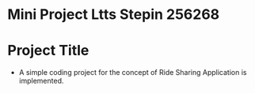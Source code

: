 # Mini Project Ltts Stepin 256268

# Project Title
  * A simple coding project for the concept of Ride Sharing Application is implemented.
  